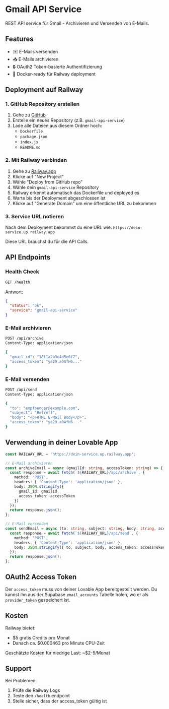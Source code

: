 # Gmail API Service

REST API service für Gmail - Archivieren und Versenden von E-Mails.

## Features

- ✉️ E-Mails versenden
- 📥 E-Mails archivieren
- 🔒 OAuth2 Token-basierte Authentifizierung
- 🚀 Docker-ready für Railway deployment

## Deployment auf Railway

### 1. GitHub Repository erstellen

1. Gehe zu [GitHub](https://github.com/new)
2. Erstelle ein neues Repository (z.B. `gmail-api-service`)
3. Lade alle Dateien aus diesem Ordner hoch:
   - `Dockerfile`
   - `package.json`
   - `index.js`
   - `README.md`

### 2. Mit Railway verbinden

1. Gehe zu [Railway.app](https://railway.app)
2. Klicke auf "New Project"
3. Wähle "Deploy from GitHub repo"
4. Wähle dein `gmail-api-service` Repository
5. Railway erkennt automatisch das Dockerfile und deployed es
6. Warte bis der Deployment abgeschlossen ist
7. Klicke auf "Generate Domain" um eine öffentliche URL zu bekommen

### 3. Service URL notieren

Nach dem Deployment bekommst du eine URL wie:
`https://dein-service.up.railway.app`

Diese URL brauchst du für die API Calls.

## API Endpoints

### Health Check

```bash
GET /health
```

Antwort:
```json
{
  "status": "ok",
  "service": "gmail-api-service"
}
```

### E-Mail archivieren

```bash
POST /api/archive
Content-Type: application/json

{
  "gmail_id": "18f1a2b3c4d5e6f7",
  "access_token": "ya29.a0AfH6..."
}
```

### E-Mail versenden

```bash
POST /api/send
Content-Type: application/json

{
  "to": "empfaenger@example.com",
  "subject": "Betreff",
  "body": "<p>HTML E-Mail Body</p>",
  "access_token": "ya29.a0AfH6..."
}
```

## Verwendung in deiner Lovable App

```typescript
const RAILWAY_URL = 'https://dein-service.up.railway.app';

// E-Mail archivieren
const archiveEmail = async (gmailId: string, accessToken: string) => {
  const response = await fetch(`${RAILWAY_URL}/api/archive`, {
    method: 'POST',
    headers: { 'Content-Type': 'application/json' },
    body: JSON.stringify({
      gmail_id: gmailId,
      access_token: accessToken
    })
  });
  return response.json();
};

// E-Mail versenden
const sendEmail = async (to: string, subject: string, body: string, accessToken: string) => {
  const response = await fetch(`${RAILWAY_URL}/api/send`, {
    method: 'POST',
    headers: { 'Content-Type': 'application/json' },
    body: JSON.stringify({ to, subject, body, access_token: accessToken })
  });
  return response.json();
};
```

## OAuth2 Access Token

Der `access_token` muss von deiner Lovable App bereitgestellt werden. Du kannst ihn aus der Supabase `email_accounts` Tabelle holen, wo er als `provider_token` gespeichert ist.

## Kosten

Railway bietet:
- $5 gratis Credits pro Monat
- Danach ca. $0.000463 pro Minute CPU-Zeit

Geschätzte Kosten für niedrige Last: ~$2-5/Monat

## Support

Bei Problemen:
1. Prüfe die Railway Logs
2. Teste den `/health` endpoint
3. Stelle sicher, dass der access_token gültig ist
